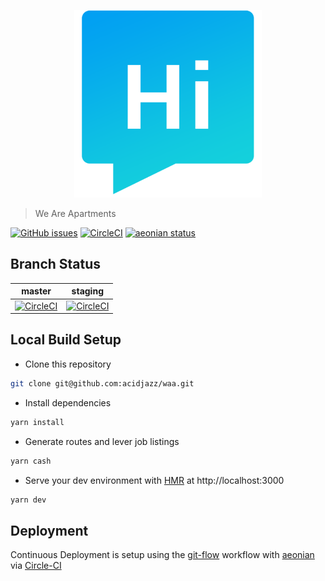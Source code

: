 <p align="center">
  <img src="https://github.com/acidjazz/waa/blob/master/static/icons/android-chrome-512x512.png" width="300" alt="jared stanley"/>
</p>

> We Are Apartments

[![GitHub issues](https://img.shields.io/github/issues/acidjazz/waa.svg)](https://github.com/acidjazz/waa/issues)
[![CircleCI](https://img.shields.io/circleci/project/github/acidjazz/waa.svg)](https://circleci.com/gh/acidjazz/waa/)
[![aeonian status](https://img.shields.io/badge/%C3%A6onian-deployed-green.svg)](https://github.com/acidjazz/aeonian)
<a href="https://github.com/nuxt/nuxt.js/"><img src="https://img.shields.io/badge/nuxt.js-v2.8.1-800080.svg?style=flat-square" alt=""/></a>

## Branch Status

master | staging
--- | ---
[![CircleCI](https://circleci.com/gh/acidjazz/waa/tree/master.svg?style=shield)](https://circleci.com/gh/acidjazz/waa/tree/master) | [![CircleCI](https://circleci.com/gh/acidjazz/waa/tree/staging.svg?style=shield)](https://circleci.com/gh/acidjazz/waa/tree/staging)

## Local Build Setup
* Clone this repository 
```bash
git clone git@github.com:acidjazz/waa.git
```
* Install dependencies
```bash
yarn install
```
* Generate routes and lever job listings
```bash
yarn cash
```
* Serve your dev environment with [HMR](https://webpack.github.io/docs/hot-module-replacement.html) at http://localhost:3000
```bash
yarn dev
```

## Deployment
Continuous Deployment is setup using the [git-flow](http://nvie.com/posts/a-successful-git-branching-model/) workflow with [aeonian](https://github.com/acidjazz/aeonian) via [Circle-CI](https://circleci.com/gh/acidjazz/waa)

